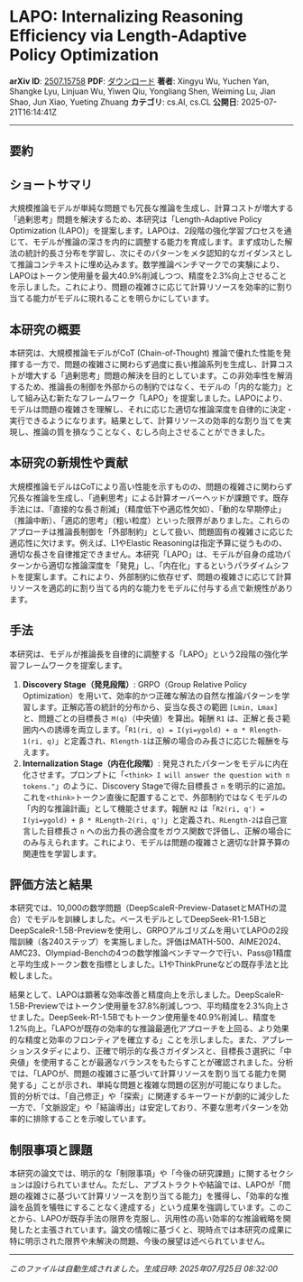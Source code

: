 # LAPO: Internalizing Reasoning Efficiency via Length-Adaptive Policy   Optimization

**arXiv ID**: [2507.15758](http://arxiv.org/abs/2507.15758v1)
**PDF**: [ダウンロード](http://arxiv.org/pdf/2507.15758v1.pdf)
**著者**: Xingyu Wu, Yuchen Yan, Shangke Lyu, Linjuan Wu, Yiwen Qiu, Yongliang Shen, Weiming Lu, Jian Shao, Jun Xiao, Yueting Zhuang
**カテゴリ**: cs.AI, cs.CL
**公開日**: 2025-07-21T16:14:41Z

---

## 要約

## ショートサマリ
大規模推論モデルが単純な問題でも冗長な推論を生成し、計算コストが増大する「過剰思考」問題を解決するため、本研究は「Length-Adaptive Policy Optimization (LAPO)」を提案します。LAPOは、2段階の強化学習プロセスを通じて、モデルが推論の深さを内的に調整する能力を育成します。まず成功した解法の統計的長さ分布を学習し、次にそのパターンをメタ認知的なガイダンスとして推論コンテキストに埋め込みます。数学推論ベンチマークでの実験により、LAPOはトークン使用量を最大40.9%削減しつつ、精度を2.3%向上させることを示しました。これにより、問題の複雑さに応じて計算リソースを効率的に割り当てる能力がモデルに現れることを明らかにしています。

## 本研究の概要
本研究は、大規模推論モデルがCoT (Chain-of-Thought) 推論で優れた性能を発揮する一方で、問題の複雑さに関わらず過度に長い推論系列を生成し、計算コストが増大する「過剰思考」問題の解決を目的としています。この非効率性を解消するため、推論長の制御を外部からの制約ではなく、モデルの「内的な能力」として組み込む新たなフレームワーク「LAPO」を提案しました。LAPOにより、モデルは問題の複雑さを理解し、それに応じた適切な推論深度を自律的に決定・実行できるようになります。結果として、計算リソースの効率的な割り当てを実現し、推論の質を損なうことなく、むしろ向上させることができました。

## 本研究の新規性や貢献
大規模推論モデルはCoTにより高い性能を示すものの、問題の複雑さに関わらず冗長な推論を生成し、「過剰思考」による計算オーバーヘッドが課題です。既存手法には、「直接的な長さ削減」（精度低下や適応性欠如）、「動的な早期停止」（推論中断）、「適応的思考」（粗い粒度）といった限界がありました。これらのアプローチは推論長制御を「外部制約」として扱い、問題固有の複雑さに応じた適応性に欠けます。例えば、L1やElastic Reasoningは指定予算に従うものの、適切な長さを自律推定できません。本研究「LAPO」は、モデルが自身の成功パターンから適切な推論深度を「発見」し、「内在化」するというパラダイムシフトを提案します。これにより、外部制約に依存せず、問題の複雑さに応じて計算リソースを適応的に割り当てる内的な能力をモデルに付与する点で新規性があります。

## 手法
本研究は、モデルが推論長を自律的に調整する「LAPO」という2段階の強化学習フレームワークを提案します。
1.  **Discovery Stage（発見段階）**: GRPO（Group Relative Policy Optimization）を用いて、効率的かつ正確な解法の自然な推論パターンを学習します。正解応答の統計的分布から、妥当な長さの範囲 `[Lmin, Lmax]` と、問題ごとの目標長さ `M(q)`（中央値）を算出。報酬 `R1` は、正解と長さ範囲内への誘導を両立します。「`R1(ri, q) = I(yi=ygold) + α * Rlength-1(ri, q)`」と定義され、`Rlength-1`は正解の場合のみ長さに応じた報酬を与えます。
2.  **Internalization Stage（内在化段階）**: 発見されたパターンをモデルに内在化させます。プロンプトに「`<think> I will answer the question with n tokens."`」のように、Discovery Stageで得た目標長さ `n` を明示的に追加。これを`<think>`トークン直後に配置することで、外部制約ではなくモデルの「内的な推論計画」として機能させます。報酬 `R2` は「`R2(ri, q') = I(yi=ygold) + β * RLength-2(ri, q')`」と定義され、`RLength-2`は自己宣言した目標長さ `n` への出力長の適合度をガウス関数で評価し、正解の場合にのみ与えられます。これにより、モデルは問題の複雑さと適切な計算予算の関連性を学習します。

## 評価方法と結果
本研究では、10,000の数学問題（DeepScaleR-Preview-DatasetとMATHの混合）でモデルを訓練しました。ベースモデルとしてDeepSeek-R1-1.5BとDeepScaleR-1.5B-Previewを使用し、GRPOアルゴリズムを用いてLAPOの2段階訓練（各240ステップ）を実施しました。評価はMATH-500、AIME2024、AMC23、Olympiad-Benchの4つの数学推論ベンチマークで行い、Pass@1精度と平均生成トークン数を指標としました。L1やThinkPruneなどの既存手法と比較しました。

結果として、LAPOは顕著な効率改善と精度向上を示しました。DeepScaleR-1.5B-Previewではトークン使用量を37.8%削減しつつ、平均精度を2.3%向上させました。DeepSeek-R1-1.5Bでもトークン使用量を40.9%削減し、精度を1.2%向上。「LAPOが既存の効率的な推論最適化アプローチを上回る、より効果的な精度と効率のフロンティアを確立する」ことを示しました。また、アブレーションスタディにより、正確で明示的な長さガイダンスと、目標長さ選択に「中央値」を使用することが最適なバランスをもたらすことが確認されました。分析では、「LAPOが、問題の複雑さに基づいて計算リソースを割り当てる能力を開発する」ことが示され、単純な問題と複雑な問題の区別が可能になりました。質的分析では、「自己修正」や「探索」に関連するキーワードが劇的に減少した一方で、「文脈設定」や「結論導出」は安定しており、不要な思考パターンを効率的に排除することを示唆しています。

## 制限事項と課題
本研究の論文では、明示的な「制限事項」や「今後の研究課題」に関するセクションは設けられていません。ただし、アブストラクトや結論では、LAPOが「問題の複雑さに基づいて計算リソースを割り当てる能力」を獲得し、「効率的な推論を品質を犠牲にすることなく達成する」という成果を強調しています。このことから、LAPOが既存手法の限界を克服し、汎用性の高い効率的な推論戦略を開発したと主張されています。論文の情報に基づくと、現時点では本研究の成果に特に明示された限界や未解決の問題、今後の展望は述べられていません。

---

*このファイルは自動生成されました。生成日時: 2025年07月25日 08:32:00*
